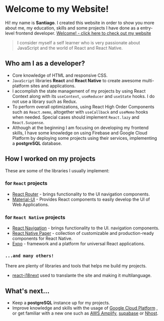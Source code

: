# Welcome to my Website!

Hi! my name is **Santiago**. I created this website in order to show you more about me, my education, skills and some projects I have done as a entry-level frontend developer. 
[Welcome! - click here to check out my website](https://santi1991.github.io/me/)

> I consider myself a self learner
> who is very passionate about JavaScript
> and the world of React and React Native. 

## Who am I as a developer?
- Core knowledge of HTML and responsive CSS.
- `JavaScript` libraries **React** and **React Native** to create awesome multi-platform sites and applications. 
- I accomplish the state management of my projects by using React Context along with its `useContext`, `useReducer` and `useState` hooks. I do not use a library such as Redux. 
- To perform overall optimizations, using React High Order Components such as `React.memo`, altogether with `useCallback` and `useMemo` hooks when needed. Special cases should implement `React.lazy` and `React.Suspense`.
- Although at the beginning I am focusing on developing my frontend skills, I have some knowledge on using Firebase and Google Cloud Platform by deploying some projects using their services, implementing a **postgreSQL** database.

## How I worked on my projects
These are some of the libraries I usually implement:
### for `React` projects
- [React Router](https://reactrouter.com/) - brings functionality to the UI navigation components.
- [Material-UI](https://material-ui.com/) - Provides React components to easily develop the UI of Web Applications.
### for `React Native` projects
- [React Navigation](https://reactnavigation.org/) - brings functionality to the UI. navigation components.
- [React Native Paper](https://callstack.github.io/react-native-paper/) - collection of customizable and production-ready components for React Native.
- [Expo](https://docs.expo.io/) - framework and a platform for universal React applications.

### `...and many others!`

There are plenty of libraries and tools that helps me build my projects.
- [react-i18next](https://react.i18next.com/) used to translante the site and making it multilanguage.

## What's next...
- Keep a **postgreSQL** instance up for my projects.
- Improve knowledge and skills with the usage of [Google Cloud Platform](https://cloud.google.com/) , or get familiar with a new one such as [AWS Amplify](https://aws.amazon.com/amplify/), [supabase](https://supabase.io/) or [Nhost](https://nhost.io/).

